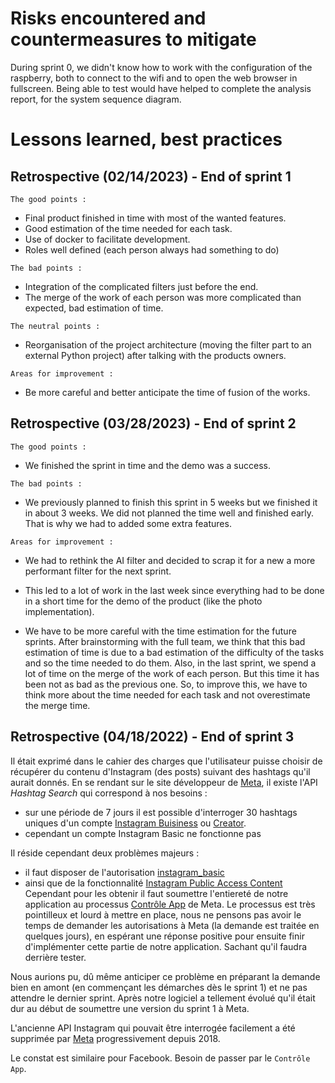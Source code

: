# Risks encountered and countermeasures to mitigate

During sprint 0, we didn't know how to work with the configuration of the raspberry, both to connect to the wifi and to open the web browser in fullscreen.
Being able to test would have helped to complete the analysis report, for the system sequence diagram.

# Lessons learned, best practices

## Retrospective (02/14/2023) - End of sprint 1

`The good points :`

- Final product finished in time with most of the wanted features.
- Good estimation of the time needed for each task.
- Use of docker to facilitate development.
- Roles well defined (each person always had something to do)

`The bad points :`

- Integration of the complicated filters just before the end.
- The merge of the work of each person was more complicated than expected, bad estimation of time.

`The neutral points :`

- Reorganisation of the project architecture (moving the filter part to an external Python project) after talking with the products owners.

`Areas for improvement :`

- Be more careful and better anticipate the time of fusion of the works.

## Retrospective (03/28/2023) - End of sprint 2

`The good points :`

- We finished the sprint in time and the demo was a success.

`The bad points :`

- We previously planned to finish this sprint in 5 weeks but we finished it in about 3 weeks. We did not planned the time well and finished early. That is why we had to added some extra features.

`Areas for improvement :`

- We had to rethink the AI filter and decided to scrap it for a new a more performant filter for the next sprint.

- This led to a lot of work in the last week since everything had to be done in a short time for the demo of the product (like the photo implementation).

- We have to be more careful with the time estimation for the future sprints. After brainstorming with the full team, we think that this bad estimation of time is due to a bad estimation of the difficulty of the tasks and so the time needed to do them. Also, in the last sprint, we spend a lot of time on the merge of the work of each person. But this time it has been not as bad as the previous one. So, to improve this, we have to think more about the time needed for each task and not overestimate the merge time.

## Retrospective (04/18/2022) - End of sprint 3

Il était exprimé dans le cahier des charges que l'utilisateur puisse choisir de récupérer du contenu d'Instagram (des posts) suivant des hashtags qu'il aurait donnés.
En se rendant sur le site développeur de [Meta](https://developers.facebook.com/docs/instagram-api/guides/hashtag-search/), il existe l'API *Hashtag Search* qui correspond à nos besoins : 
- sur une période de 7 jours il est possible d'interroger 30 hashtags uniques d'un compte [Instagram Buisiness](https://business.instagram.com/getting-started?locale=fr_FR) ou [Creator](https://help.instagram.com/2358103564437429).
- cependant un compte Instagram Basic ne fonctionne pas

Il réside cependant deux problèmes majeurs : 
- il faut disposer de l'autorisation [instagram_basic](https://developers.facebook.com/docs/permissions/reference/instagram_basic)
- ainsi que de la fonctionnalité [Instagram Public Access Content](https://developers.facebook.com/docs/features-reference/instagram-public-content-access)
Cependant pour les obtenir il faut soumettre l'entiereté de notre application au processus [Contrôle App](https://developers.facebook.com/docs/app-review) de Meta. Le processus est très pointilleux et lourd à mettre en place, nous ne pensons pas avoir le temps de demander les autorisations à Meta (la demande est traitée en quelques jours), en espérant une réponse positive pour ensuite finir d'implémenter cette partie de notre application. Sachant qu'il faudra derrière tester.

Nous aurions pu, dû même anticiper ce problème en préparant la demande bien en amont (en commençant les démarches dès le sprint 1) et ne pas attendre le dernier sprint. Après notre logiciel a tellement évolué qu'il était dur au début de soumettre une version du sprint 1 à Meta.

L'ancienne API Instagram qui pouvait être interrogée facilement a été supprimée par [Meta](https://developers.facebook.com/blog/post/2018/01/30/instagram-graph-api-updates/) progressivement depuis 2018.

Le constat est similaire pour Facebook. Besoin de passer par le `Contrôle App`.